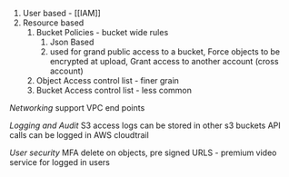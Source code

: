 1. User based - [[IAM]]
2. Resource based 
	1. Bucket Policies - bucket wide rules
		1. Json Based
		2. used for grand public access to a bucket, Force objects to be encrypted at upload, Grant access to another account (cross account)
	2. Object Access control list - finer grain
	3. Bucket Access control list - less common


*Networking*
support VPC end points

*Logging and Audit* 
S3 access logs can be stored in other s3 buckets
API calls can be logged in AWS cloudtrail
									
*User security*
MFA delete on objects, pre signed URLS - premium video service for logged in users



									


